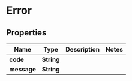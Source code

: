 

# Error


## Properties

Name | Type | Description | Notes
------------ | ------------- | ------------- | -------------
**code** | **String** |  | 
**message** | **String** |  | 



